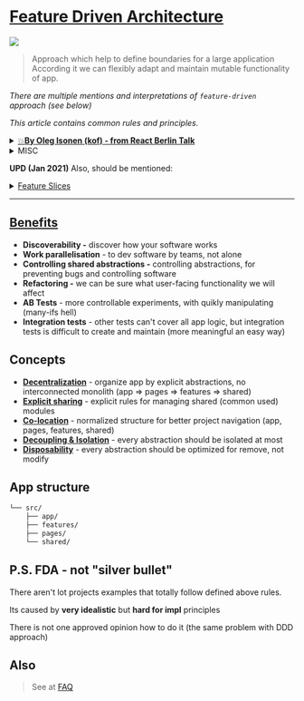 # [Feature Driven Architecture](https://www.notion.so/Feature-Driven-Architecture-dfe306d664ae4780bcf999ccdd15e532)

<img src="https://www.notion.so/image/https%3A%2F%2Fs3-us-west-2.amazonaws.com%2Fsecure.notion-static.com%2F8e5f7905-b3c0-4720-a9a4-37820e337acd%2Ffeatures_(1).jpg?table=block&id=dfe306d6-64ae-4780-bcf9-99ccdd15e532&width=3720&userId=1cb8fbb1-ebee-4a7d-9598-16e80bdc4be1&cache=v2" />

> Approach which help to define boundaries for a large application
According it we can flexibly adapt and maintain mutable functionality of app.

*There are multiple mentions and interpretations of `feature-driven` approach (see below)*

*This article contains common rules and principles.*

<details>
<summary>
  <a href="https://www.notion.so/Summary-Feature-Driven-Architecture-talk-b8609fd4452b41f499703c841e56b8e9">💥<b>By Oleg Isonen (kof) - from React Berlin Talk</b></a>
</summary>

- [YouTube Talk](https://www.youtube.com/watch?v=BWAeYuWFHhs)
- [github](https://github.com/kof/feature-driven-architecture)
- [Summary - "Feature Driven Architecture" talk](https://www.notion.so/Summary-Feature-Driven-Architecture-talk-b8609fd4452b41f499703c841e56b8e9)
</details>

<details>
<summary>MISC</summary>
  
- [FDD vs DDD](https://www.notion.so/Frontend-Architecture-2aee8b123a2540958526419267cf7b32)
- [**How to Organize Your React + Redux Codebase**](https://www.pluralsight.com/guides/how-to-organize-your-react-+-redux-codebase)
- [How to better organize your React applications?](https://medium.com/@alexmngn/how-to-better-organize-your-react-applications-2fd3ea1920f1)
- [Why React developers should modularize their applications?](https://medium.com/@alexmngn/why-react-developers-should-modularize-their-applications-d26d381854c1)
- [A feature based approach to React development](https://ryanlanciaux.com/blog/2017/08/20/a-feature-based-approach-to-react-development/)
- [Feature Based Development](https://feature-u.js.org/cur/concepts.html#feature-based-development)
</details>
    

**UPD (Jan 2021)** Also, should be mentioned:

<details>
<summary>
  <a href="https://featureslices.dev/v0.1">Feature Slices</a>
</summary>

- [github](https://github.com/featureslices/featureslices.dev)
- [github org](https://github.com/featureslices)
- [telegram](https://t.me/feature_slices)
- [Atomic Design](https://atomicdesign.bradfrost.com/table-of-contents/)
  - [https://bradfrost.com/blog/post/extending-atomic-design/](https://bradfrost.com/blog/post/extending-atomic-design/)
- jsunderhood (twitter)
    - [https://twitter.com/jsunderhood/status/1277515984501460992](https://twitter.com/jsunderhood/status/1277515984501460992)
    - [https://twitter.com/jsunderhood/status/1277938445353091074](https://twitter.com/jsunderhood/status/1277938445353091074)
    - [https://twitter.com/jsunderhood/status/1278660547513327616](https://twitter.com/jsunderhood/status/1278660547513327616)
    - [https://twitter.com/jsunderhood/status/1278730782731894786](https://twitter.com/jsunderhood/status/1278730782731894786)
    - [https://twitter.com/jsunderhood/status/1279384660523601920](https://twitter.com/jsunderhood/status/1279384660523601920)
    - [https://twitter.com/jsunderhood/status/1279409800015642627](https://twitter.com/jsunderhood/status/1279409800015642627)
</details>
    
---

## [Benefits](https://www.notion.so/Summary-Feature-Driven-Architecture-talk-b8609fd4452b41f499703c841e56b8e9)

- **Discoverability -** discover how your software works
- **Work parallelisation** - to dev software by teams, not alone
- **Controlling shared abstractions -** controlling abstractions, for preventing bugs and controlling software
- **Refactoring -** we can be sure what user-facing functionality we will affect
- **AB Tests** - more controllable experiments, with quikly manipulating (many-ifs hell)
- **Integration tests** - other tests can't cover all app logic, but integration tests is difficult to create and maintain (more meaningful an easy way)

## Concepts

<!--TODO: add details sections -->
<!-- TODO: normalize notion links && anchors -->

- <b id="decentralization">[Decentralization](https://www.notion.so/Summary-Feature-Driven-Architecture-talk-b8609fd4452b41f499703c841e56b8e9)</b> - organize app by explicit abstractions, no interconnected monolith (app ⇒ pages ⇒ features ⇒ shared)
- <b id="explicit-sharing">[Explicit sharing](https://www.notion.so/Summary-Feature-Driven-Architecture-talk-b8609fd4452b41f499703c841e56b8e9)</b> - explicit rules for managing shared (common used) modules
- <b id="co-location">[Co-location](https://www.notion.so/Summary-Feature-Driven-Architecture-talk-b8609fd4452b41f499703c841e56b8e9)</b> - normalized structure for better project navigation (app, pages, features, shared)
- <b id="decoupling">[Decoupling & Isolation](https://www.notion.so/Summary-Feature-Driven-Architecture-talk-b8609fd4452b41f499703c841e56b8e9)</b> - every abstraction should be isolated at most
- <b id="dispisability">[Disposability](https://www.notion.so/Summary-Feature-Driven-Architecture-talk-b8609fd4452b41f499703c841e56b8e9)</b> - every abstraction should be optimized for remove, not modify

## App structure

```bash
└── src/
    ├── app/
    ├── features/
    ├── pages/
    └── shared/
```

## P.S. **FDA - not "silver bullet"**

There aren't lot projects examples that totally follow defined above rules.

Its caused by **very idealistic** but **hard for impl** principles

There is not one approved opinion how to do it (the same problem with DDD approach)

## Also
> See at [FAQ](./FAQ.md)

